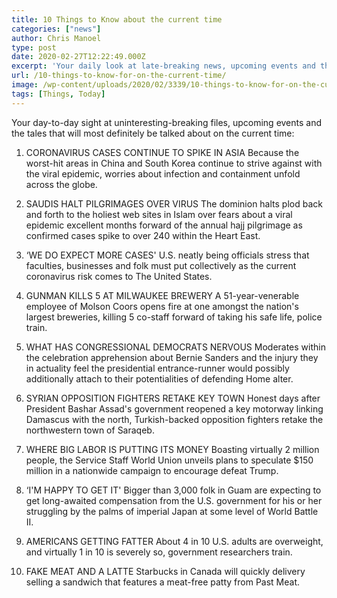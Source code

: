 ```yaml
---
title: 10 Things to Know about the current time
categories: ["news"]
author: Chris Manoel
type: post
date: 2020-02-27T12:22:49.000Z
excerpt: 'Your daily look at late-breaking news, upcoming events and the stories that will be talked about today:1. CORONAVIRUS CASES CONTINUE TO SPIKE IN ASIA As the worst-hit areas in China and South Korea continue to struggle with the viral epidemic, worries about infection and containment spread across the globe. 2. SAUDIS HALT PILGRIMAGES OVER VIRUS&hellip;'
url: /10-things-to-know-for-on-the-current-time/
image: /wp-content/uploads/2020/02/3339/10-things-to-know-for-on-the-current-time.jpeg
tags: [Things, Today]
---
```


Your day-to-day sight at uninteresting-breaking files, upcoming events and the tales that will most definitely be talked about on the current time:

1.  CORONAVIRUS CASES CONTINUE TO SPIKE IN ASIA Because the worst-hit areas in China and South Korea continue to strive against with the viral epidemic, worries about infection and containment unfold across the globe.


2.  SAUDIS HALT PILGRIMAGES OVER VIRUS The dominion halts plod back and forth to the holiest web sites in Islam over fears about a viral epidemic excellent months forward of the annual hajj pilgrimage as confirmed cases spike to over 240 within the Heart East.


3.  ‘WE DO EXPECT MORE CASES' U.S. neatly being officials stress that faculties, businesses and folk must put collectively as the current coronavirus risk comes to The United States.


4.  GUNMAN KILLS 5 AT MILWAUKEE BREWERY A 51-year-venerable employee of Molson Coors opens fire at one amongst the nation's largest breweries, killing 5 co-staff forward of taking his safe life, police train.


5.  WHAT HAS CONGRESSIONAL DEMOCRATS NERVOUS Moderates within the celebration apprehension about Bernie Sanders and the injury they in actuality feel the presidential entrance-runner would possibly additionally attach to their potentialities of defending Home alter.


6.  SYRIAN OPPOSITION FIGHTERS RETAKE KEY TOWN Honest days after President Bashar Assad's government reopened a key motorway linking Damascus with the north, Turkish-backed opposition fighters retake the northwestern town of Saraqeb.


7.  WHERE BIG LABOR IS PUTTING ITS MONEY Boasting virtually 2 million people, the Service Staff World Union unveils plans to speculate $150 million in a nationwide campaign to encourage defeat Trump.


8.  ‘I'M HAPPY TO GET IT' Bigger than 3,000 folk in Guam are expecting to get long-awaited compensation from the U.S. government for his or her struggling by the palms of imperial Japan at some level of World Battle II.


9.  AMERICANS GETTING FATTER About 4 in 10 U.S. adults are overweight, and virtually 1 in 10 is severely so, government researchers train.


10. FAKE MEAT AND A LATTE Starbucks in Canada will quickly delivery selling a sandwich that features a meat-free patty from Past Meat.
